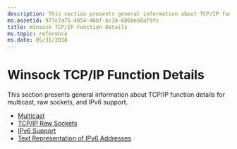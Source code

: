 ```yaml
---
description: This section presents general information about TCP/IP function details for multicast, raw sockets, and IPv6 support.MulticastTCP/IP Raw SocketsIPv6 SupportText Representation of IPv6 Addresses
ms.assetid: 977c7a75-4054-4bbf-bc34-686be68af9fc
title: Winsock TCP/IP Function Details
ms.topic: reference
ms.date: 05/31/2018
---
```


# Winsock TCP/IP Function Details

This section presents general information about TCP/IP function details for multicast, raw sockets, and IPv6 support.

-   [Multicast](multicast-2.md)
-   [TCP/IP Raw Sockets](tcp-ip-raw-sockets-2.md)
-   [IPv6 Support](ipv6-support-2.md)
-   [Text Representation of IPv6 Addresses](text-representation-of-ipv6-addresses-2.md)

 

 



